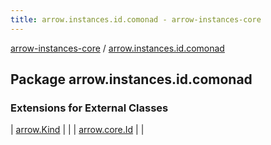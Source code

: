 ```yaml
---
title: arrow.instances.id.comonad - arrow-instances-core
---
```


[arrow-instances-core](../index.html) / [arrow.instances.id.comonad](./index.html)

## Package arrow.instances.id.comonad

### Extensions for External Classes

| [arrow.Kind](arrow.-kind/index.html) |  |
| [arrow.core.Id](arrow.core.-id/index.html) |  |


